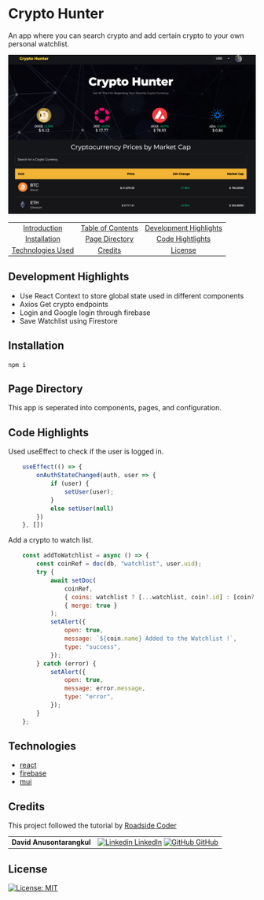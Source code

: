 # Crypto Hunter

An app where you can search crypto and add certain crypto to your own personal watchlist.

![screenshot](screenshot.png)

|                                         |                                         |                                                   |
| :-------------------------------------: | :-------------------------------------: | :-----------------------------------------------: |
|     [Introduction](#crypto-hunter)      | [Table of Contents](#table-of-contents) | [Development Highlights](#development-highlights) |
|      [Installation](#Installation)      |    [Page Directory](#page-directory)    |       [Code Hightlights](#code-highlights)        |
| [Technologies Used](#Technologies-Used) |           [Credits](#Credits)           |                [License](#License)                |

## Development Highlights

- Use React Context to store global state used in different components
- Axios Get crypto endpoints
- Login and Google login through firebase
- Save Watchlist using Firestore

## Installation

```
npm i
```

## Page Directory

This app is seperated into components, pages, and configuration.

## Code Highlights

Used useEffect to check if the user is logged in.

```JavaScript
    useEffect(() => {
        onAuthStateChanged(auth, user => {
            if (user) {
                setUser(user);
            }
            else setUser(null)
        })
    }, [])
```

Add a crypto to watch list.

```JavaScript
    const addToWatchlist = async () => {
        const coinRef = doc(db, "watchlist", user.uid);
        try {
            await setDoc(
                coinRef,
                { coins: watchlist ? [...watchlist, coin?.id] : [coin?.id] },
                { merge: true }
            );
            setAlert({
                open: true,
                message: `${coin.name} Added to the Watchlist !`,
                type: "success",
            });
        } catch (error) {
            setAlert({
                open: true,
                message: error.message,
                type: "error",
            });
        }
    };
```

## Technologies

- [react](https://reactjs.org/)
- [firebase](https://firebase.google.com/)
- [mui](https://mui.com/)

## Credits

This project followed the tutorial by [Roadside Coder](https://www.youtube.com/watch?v=QA6oTpMZp84)

|                           |                                                                                                                                                                                                       |
| ------------------------- | ----------------------------------------------------------------------------------------------------------------------------------------------------------------------------------------------------- |
| **David Anusontarangkul** | [![Linkedin](https://i.stack.imgur.com/gVE0j.png) LinkedIn](https://www.linkedin.com/in/anusontarangkul/) [![GitHub](https://i.stack.imgur.com/tskMh.png) GitHub](https://github.com/anusontarangkul) |

## License

[![License: MIT](https://img.shields.io/badge/License-MIT-yellow.svg)](https://opensource.org/licenses/MIT)
